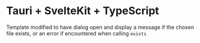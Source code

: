 # Tauri + SvelteKit + TypeScript

Template modified to have dialog open and display a message if the chosen file exists, or an error if encountered when calling `exists`